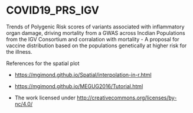 # COVID19_PRS_IGV

Trends of Polygenic Risk scores of variants associated with inflammatory organ damage, driving mortality from a GWAS across Incdian Populations from the IGV Consortium and corralation with mortality - A proposal for vaccine distribution based on the populations genetically at higher risk for the illness.


References for the spatial plot
- https://mgimond.github.io/Spatial/interpolation-in-r.html

- https://mgimond.github.io/MEGUG2016/Tutorial.html

- The work licensed under http://creativecommons.org/licenses/by-nc/4.0/
